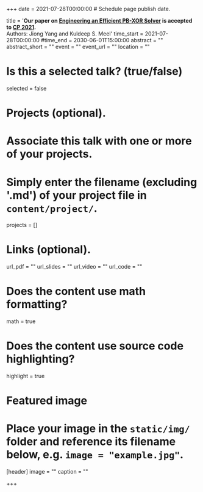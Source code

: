 +++
date = 2021-07-28T00:00:00  # Schedule page publish date.

title = '<b>Our paper on <a href="/files/publications/CP21.pdf">Engineering an Efficient PB-XOR Solver</a> is accepted to <a href="https://cp2021.a4cp.org/">CP 2021</a>.</b><br> Authors: Jiong Yang and Kuldeep S. Meel'
time_start = 2021-07-28T00:00:00
#time_end = 2030-06-01T15:00:00
abstract = ""
abstract_short = ""
event = ""
event_url = ""
location = ""

# Is this a selected talk? (true/false)
selected = false

# Projects (optional).
#   Associate this talk with one or more of your projects.
#   Simply enter the filename (excluding '.md') of your project file in `content/project/`.
projects = []

# Links (optional).
url_pdf = ""
url_slides = ""
url_video = ""
url_code = ""

# Does the content use math formatting?
math = true

# Does the content use source code highlighting?
highlight = true

# Featured image
# Place your image in the `static/img/` folder and reference its filename below, e.g. `image = "example.jpg"`.
[header]
image = ""
caption = ""

+++
